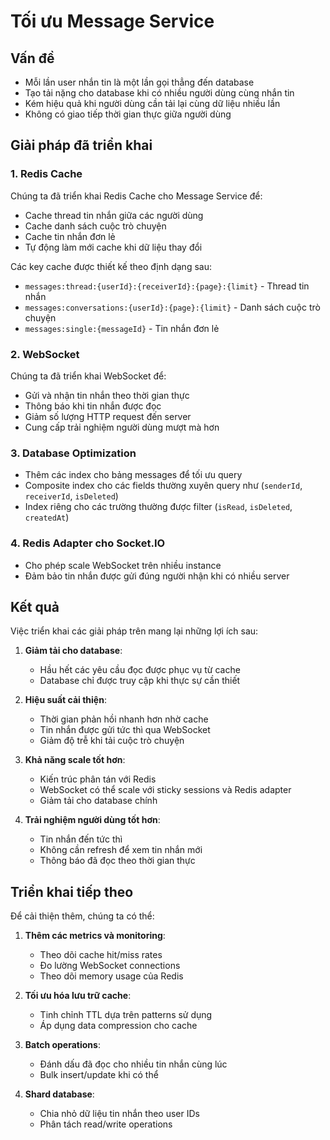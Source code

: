 # Tối ưu Message Service

## Vấn đề

- Mỗi lần user nhắn tin là một lần gọi thẳng đến database
- Tạo tải nặng cho database khi có nhiều người dùng cùng nhắn tin
- Kém hiệu quả khi người dùng cần tải lại cùng dữ liệu nhiều lần
- Không có giao tiếp thời gian thực giữa người dùng

## Giải pháp đã triển khai

### 1. Redis Cache

Chúng ta đã triển khai Redis Cache cho Message Service để:

- Cache thread tin nhắn giữa các người dùng
- Cache danh sách cuộc trò chuyện
- Cache tin nhắn đơn lẻ
- Tự động làm mới cache khi dữ liệu thay đổi

Các key cache được thiết kế theo định dạng sau:
- `messages:thread:{userId}:{receiverId}:{page}:{limit}` - Thread tin nhắn
- `messages:conversations:{userId}:{page}:{limit}` - Danh sách cuộc trò chuyện
- `messages:single:{messageId}` - Tin nhắn đơn lẻ

### 2. WebSocket

Chúng ta đã triển khai WebSocket để:

- Gửi và nhận tin nhắn theo thời gian thực
- Thông báo khi tin nhắn được đọc
- Giảm số lượng HTTP request đến server
- Cung cấp trải nghiệm người dùng mượt mà hơn

### 3. Database Optimization

- Thêm các index cho bảng messages để tối ưu query
- Composite index cho các fields thường xuyên query như (`senderId`, `receiverId`, `isDeleted`)
- Index riêng cho các trường thường được filter (`isRead`, `isDeleted`, `createdAt`)

### 4. Redis Adapter cho Socket.IO

- Cho phép scale WebSocket trên nhiều instance
- Đảm bảo tin nhắn được gửi đúng người nhận khi có nhiều server

## Kết quả

Việc triển khai các giải pháp trên mang lại những lợi ích sau:

1. **Giảm tải cho database**:
   - Hầu hết các yêu cầu đọc được phục vụ từ cache
   - Database chỉ được truy cập khi thực sự cần thiết

2. **Hiệu suất cải thiện**:
   - Thời gian phản hồi nhanh hơn nhờ cache
   - Tin nhắn được gửi tức thì qua WebSocket
   - Giảm độ trễ khi tải cuộc trò chuyện

3. **Khả năng scale tốt hơn**:
   - Kiến trúc phân tán với Redis
   - WebSocket có thể scale với sticky sessions và Redis adapter
   - Giảm tải cho database chính

4. **Trải nghiệm người dùng tốt hơn**:
   - Tin nhắn đến tức thì
   - Không cần refresh để xem tin nhắn mới
   - Thông báo đã đọc theo thời gian thực

## Triển khai tiếp theo

Để cải thiện thêm, chúng ta có thể:

1. **Thêm các metrics và monitoring**:
   - Theo dõi cache hit/miss rates
   - Đo lường WebSocket connections
   - Theo dõi memory usage của Redis

2. **Tối ưu hóa lưu trữ cache**:
   - Tinh chỉnh TTL dựa trên patterns sử dụng
   - Áp dụng data compression cho cache

3. **Batch operations**:
   - Đánh dấu đã đọc cho nhiều tin nhắn cùng lúc
   - Bulk insert/update khi có thể

4. **Shard database**:
   - Chia nhỏ dữ liệu tin nhắn theo user IDs
   - Phân tách read/write operations 